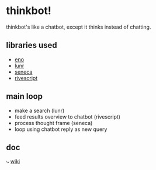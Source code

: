 # thinkbot!

thinkbot's like a chatbot, except it thinks instead of chatting.

## libraries used

- [eno](https://eno-lang.org/)
- [lunr](https://lunrjs.com/)
- [seneca](http://senecajs.org/)
- [rivescript](https://www.rivescript.com/)

## main loop

- make a search (lunr)
- feed results overview to chatbot (rivescript)
- process thought frame (seneca)
- loop using chatbot reply as new query

## doc

⤷ [wiki](https://github.com/ThinkbotsAreFree/thinkbot/wiki)
